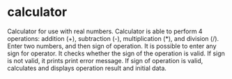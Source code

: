 # calculator
Calculator for use with real numbers. Calculator is able to perform 4 operations: addition (+), subtraction (-), multiplication (*), and division (/). Enter two numbers, and then sign of operation. It is possible to enter any sign for operator. It checks whether the sign of the operation is valid. If sign is not valid, it prints print error message. If sign of operation is valid, calculates and displays operation result and initial data. 
